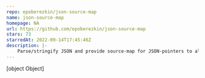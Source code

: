 ```yaml
---
repo: epoberezkin/json-source-map
name: json-source-map
homepage: NA
url: https://github.com/epoberezkin/json-source-map
stars: 73
starredAt: 2022-09-14T17:45:46Z
description: |-
    Parse/stringify JSON and provide source-map for JSON-pointers to all nodes - supports BigInt, Maps, Sets and Typed arrays
---
```


[object Object]
